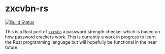 # zxcvbn-rs
[![Build Status](https://travis-ci.org/xd009642/zxcvbn-rs.svg?branch=master)](https://travis-ci.org/xd009642/zxcvbn-rs)

This is a Rust port of [`zxcvbn`](https://github.com/dropbox/zxcvbn) a password strength checker which is based on how password crackers work. This is currently a work in progress to learn the Rust programming language but will hopefully be functional in the near future.
